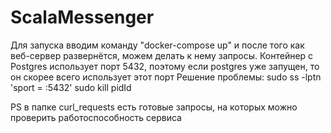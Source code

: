 # ScalaMessenger

Для запуска вводим команду "docker-compose up" и после того как веб-сервер развернётся, можем делать к нему запросы. Контейнер с Postgres использует порт 5432, поэтому если postgres уже запущен, то он скорее всего использует этот порт
Решение проблемы: sudo ss -lptn 'sport = :5432'
sudo kill pidId

PS в папке curl_requests есть готовые запросы, на которых можно проверить работоспособность сервиса
